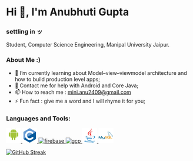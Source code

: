 <h1 align="left">Hi 👋, I'm Anubhuti Gupta</h1>
<h3 align="left">settling in ッ</h3>

Student, Computer Science Engineering, Manipal University Jaipur.

<h3 align="left">About Me :)</h3>

- 🌱 I’m currently learning about Model–view–viewmodel architecture and how to build production level apps;
- 💬 Contact me for help with Android and Core Java;
- 📫 How to reach me : <mini.anu2409@gmail.com>
- ⚡ Fun fact : give me a word and I will rhyme it for you;


<h3 align="left">Languages and Tools:</h3>
<p align="left"> <a href="https://developer.android.com" target="_blank"> <img src="https://raw.githubusercontent.com/devicons/devicon/master/icons/android/android-original-wordmark.svg" alt="android" width="40" height="40"/> </a> <a href="https://www.cprogramming.com/" target="_blank"> <img src="https://raw.githubusercontent.com/devicons/devicon/master/icons/c/c-original.svg" alt="c" width="40" height="40"/> </a> <a href="https://firebase.google.com/" target="_blank"> <img src="https://www.vectorlogo.zone/logos/firebase/firebase-icon.svg" alt="firebase" width="40" height="40"/> </a> <a href="https://cloud.google.com" target="_blank"> <img src="https://www.vectorlogo.zone/logos/google_cloud/google_cloud-icon.svg" alt="gcp" width="40" height="40"/> </a> <a href="https://www.java.com" target="_blank"> <img src="https://raw.githubusercontent.com/devicons/devicon/master/icons/java/java-original.svg" alt="java" width="40" height="40"/> </a> <a href="https://www.mysql.com/" target="_blank"> <img src="https://raw.githubusercontent.com/devicons/devicon/master/icons/mysql/mysql-original-wordmark.svg" alt="mysql" width="40" height="40"/> </a> </p>


[![GitHub Streak](https://github-readme-streak-stats.herokuapp.com?user=anubhutigupta2409&theme=holi-theme&hide_border=true)](https://git.io/streak-stats)

